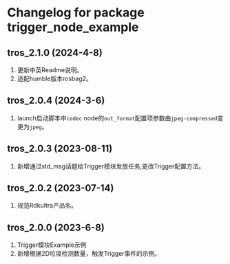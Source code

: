 # Changelog for package trigger_node_example

tros_2.1.0 (2024-4-8)
------------------
1. 更新中英Readme说明。
2. 适配humble版本rosbag2。

tros_2.0.4 (2024-3-6)
------------------
1. launch启动脚本中`codec` node的`out_format`配置项参数由`jpeg-compressed`变更为`jpeg`。

tros_2.0.3 (2023-08-11)
------------------
1. 新增通过std_msg话题给Trigger模块发放任务,更改Trigger配置方法。

tros_2.0.2 (2023-07-14)
------------------
1. 规范Rdkultra产品名。

tros_2.0.0 (2023-6-8)
------------------
1. Trigger模块Example示例
2. 新增根据2D垃圾检测数量，触发Trigger事件的示例。